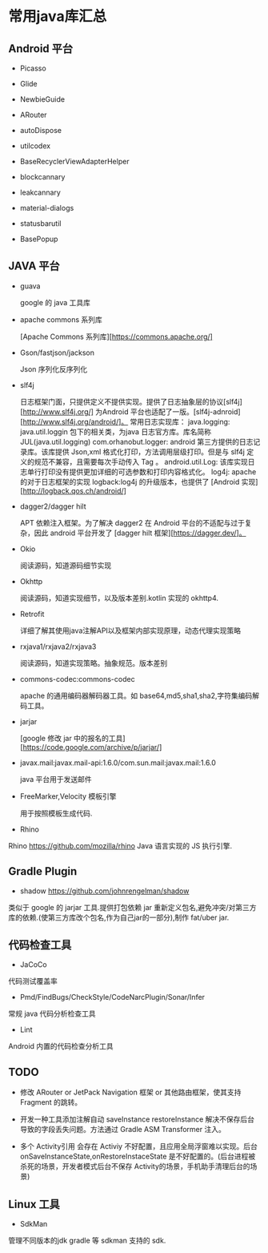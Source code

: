 # 常用java库汇总

## Android 平台

- Picasso

- Glide

- NewbieGuide
  
- ARouter

- autoDispose

- utilcodex

- BaseRecyclerViewAdapterHelper

- blockcannary
  
- leakcannary

- material-dialogs

- statusbarutil

- BasePopup

## JAVA 平台

- guava

  google 的 java 工具库

- apache commons 系列库

  [Apache Commons 系列库][https://commons.apache.org/]

- Gson/fastjson/jackson

  Json 序列化反序列化

- slf4j

  日志框架门面，只提供定义不提供实现。提供了日志抽象层的协议[slf4j][http://www.slf4j.org/] 为Android 平台也适配了一版。[slf4j-adnroid][http://www.slf4j.org/android/]。
  常用日志实现库：
  java.logging:   java.util.loggin 包下的相关类，为java 日志官方库。库名简称 JUL(java.util.logging)
  com.orhanobut.logger:  android 第三方提供的日志记录库。该库提供 Json,xml 格式化打印，方法调用层级打印。但是与 slf4j 定义的规范不兼容，且需要每次手动传入 Tag 。
  android.util.Log: 该库实现日志单行打印没有提供更加详细的可选参数和打印内容格式化。
  log4j: apache 的对于日志框架的实现
  logback:log4j 的升级版本，也提供了 [Android 实现][http://logback.qos.ch/android/]
  
- dagger2/dagger hilt

  APT 依赖注入框架。为了解决 dagger2 在 Android 平台的不适配与过于复杂，因此 android 平台开发了 [dagger hilt 框架][https://dagger.dev/]。

- Okio
  
  阅读源码，知道源码细节实现

- Okhttp

  阅读源码，知道实现细节，以及版本差别.kotlin 实现的 okhttp4.

- Retrofit

  详细了解其使用java注解API以及框架内部实现原理，动态代理实现策略

- rxjava1/rxjava2/rxjava3
  
  阅读源码，知道实现策略。抽象规范。版本差别

- commons-codec:commons-codec

  apache 的通用编码器解码器工具。如 base64,md5,sha1,sha2,字符集编码解码工具。

- jarjar
  
  [google 修改 jar 中的报名的工具][https://code.google.com/archive/p/jarjar/]

- javax.mail:javax.mail-api:1.6.0/com.sun.mail:javax.mail:1.6.0
  
  java 平台用于发送邮件

- FreeMarker,Velocity 模板引擎
  
  用于按照模板生成代码.

- Rhino

Rhino <https://github.com/mozilla/rhino> Java 语言实现的 JS 执行引擎.

## Gradle Plugin

- shadow <https://github.com/johnrengelman/shadow>

类似于 google 的 jarjar 工具.提供打包依赖 jar 重新定义包名,避免冲突/对第三方库的依赖.(使第三方库改个包名,作为自己jar的一部分),制作 fat/uber jar.

## 代码检查工具

- JaCoCo

代码测试覆盖率

- Pmd/FindBugs/CheckStyle/CodeNarcPlugin/Sonar/Infer

常规 java 代码分析检查工具

- Lint

Android 内置的代码检查分析工具

## TODO

- 修改 ARouter or JetPack Navigation 框架 or 其他路由框架，使其支持 Fragment 的跳转。

- 开发一种工具添加注解自动 saveInstance restoreInstance 解决不保存后台导致的字段丢失问题。方法通过 Gradle ASM Transformer 注入。

- 多个 Activity引用 会存在 Activiy 不好配置，且应用全局浮窗难以实现。后台onSaveInstanceState,onRestoreInstaceState 是不好配置的。(后台进程被杀死的场景，开发者模式后台不保存 Activity的场景，手机助手清理后台的场景)

## Linux 工具

- SdkMan

管理不同版本的jdk gradle 等 sdkman 支持的 sdk.
  
